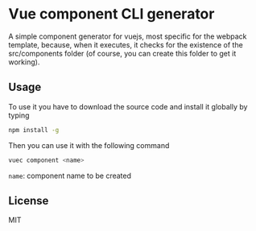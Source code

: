 # Vue component CLI generator

A simple component generator for vuejs, most specific for the webpack template, because, when it executes, it checks for the existence of the src/components folder (of course, you can create this folder to get it working).

## Usage
To use it you have to download the source code and install it globally by typing  
```bash
npm install -g
```  
Then you can use it with the following command  
```bash
vuec component <name>
```  
`name`: component name to be created

## License
 MIT